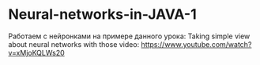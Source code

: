 # Neural-networks-in-JAVA-1

Работаем с нейронками на примере данного урока:
Taking simple view about neural networks with those video:
https://www.youtube.com/watch?v=xMjoKQLWs20
